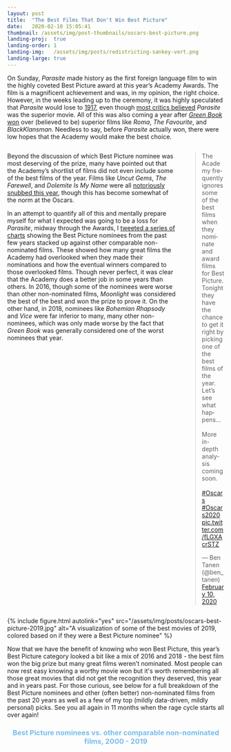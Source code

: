 ```yaml
---
layout: post
title:  "The Best Films That Don't Win Best Picture"
date:   2020-02-10 15:05:41
thumbnail: /assets/img/post-thumbnails/oscars-best-picture.png
landing-proj:  true
landing-order: 1
landing-img:   /assets/img/posts/redistricting-sankey-vert.png
landing-large: true
---
```


On Sunday, *Parasite* made history as the first foreign language film to win the highly coveted Best Picture award at this year’s Academy Awards. The film is a magnificent achievement and was, in my opinion, the right choice. However, in the weeks leading up to the ceremony, it was highly speculated that *Parasite* would lose to [1917](https://www.nytimes.com/2020/02/06/movies/oscars-2020-nominations-predictions.html), even though [most critics believed](https://www.cnet.com/news/oscars-2020-predictions-1917-parasite-joker-once-upon-a-time-in-hollywood/) *Parasite* was the superior movie. All of this was also coming a year after [*Green Book* won](https://www.vox.com/culture/2019/2/25/18239309/oscars-2019-green-book-best-picture) over (believed to be) superior films like *Roma*, *The Favourite*, and *BlackKlansman*. Needless to say, before *Parasite* actually won, there were low hopes that the Academy would make the best choice.

<div class='columns two'>
    <div class='column'>
        <p>Beyond the discussion of which Best Picture nominee was most deserving of the prize, many have pointed out that the Academy’s shortlist of films did not even include some of the best films of the year. Films like <i>Uncut Gems</i>, <i>The Farewell</i>, and <i>Dolemite Is My Name</i> were all <a href="https://ew.com/oscars/2020/01/13/oscar-nominations-2020-snubs-surprises/">notoriously snubbed this year</a>, though this has become somewhat of the norm at the Oscars.</p>
        <p>In an attempt to quantify all of this and mentally prepare myself for what I expected was going to be a loss for <i>Parasite</i>, midway through the Awards, I <a href="https://twitter.com/ben_tanen/status/1226683722277191680">tweeted a series of charts</a> showing the Best Picture nominees from the past few years stacked up against other comparable non-nominated films. These showed how many great films the Academy had overlooked when they made their nominations and how the eventual winners compared to those overlooked films. Though never perfect, it was clear that the Academy does a better job in some years than others. In 2016, though some of the nominees were worse than other non-nominated films, <i>Moonlight</i> was considered the best of the best and won the prize to prove it. On the other hand, in 2018, nominees like <i>Bohemian Rhapsody</i> and <i>Vice</i> were far inferior to many, many other non-nominees, which was only made worse by the fact that <i>Green Book</i> was generally considered one of the worst nominees that year.</p>
    </div>
    <div class='column'>
        <blockquote class="twitter-tweet"><p lang="en" dir="ltr">The Academy frequently ignores some of the best films when they nominate and award films for Best Picture. Tonight they have the chance to get it right by picking one of the best films of the year. Let’s see what happens…<br><br>More in-depth analysis coming soon.<br><br><a href="https://twitter.com/hashtag/Oscars?src=hash&amp;ref_src=twsrc%5Etfw">#Oscars</a> <a href="https://twitter.com/hashtag/Oscars2020?src=hash&amp;ref_src=twsrc%5Etfw">#Oscars2020</a><br><a href="https://t.co/fLGXAcrSTZ">pic.twitter.com/fLGXAcrSTZ</a></p>&mdash; Ben Tanen (@ben_tanen) <a href="https://twitter.com/ben_tanen/status/1226683722277191680?ref_src=twsrc%5Etfw">February 10, 2020</a></blockquote> <script async src="https://platform.twitter.com/widgets.js" charset="utf-8"></script>
    </div>
</div>

{% include figure.html autolink="yes" src="/assets/img/posts/oscars-best-picture-2019.jpg" alt="A visualization of some of the best movies of 2019, colored based on if they were a Best Picture nominee" %}

Now that we have the benefit of knowing who won Best Picture, this year’s Best Picture category looked a bit like a mix of 2016 and 2018 - the best film won the big prize but many great films weren’t nominated. Most people can now rest easy knowing a worthy movie won but it's worth remembering all those great movies that did not get the recognition they deserved, this year and in years past. For those curious, see below for a full breakdown of the Best Picture nominees and other (often better) non-nominated films from the past 20 years as well as a few of my top (mildly data-driven, mildly personal) picks. See you all again in 11 months when the rage cycle starts all over again!

<div id="d3-obp-container">
    <div id="d3-obp-title">
        <h3>Best Picture nominees vs. other comparable non-nominated films, 2000 - 2019</h3>
    </div>
    <svg id="d3-obp">
    </svg>
</div>

<h3 style='padding-left: 30px; margin-bottom: 5px; color: #77bdee;'>BT's Picks: Great Films Not Nominated for Best Picture</h3>

- 2019: *Uncut Gems*, *The Farewell*, *Dolemite Is My Name*, *I Lost My Body*, *Ad Astra*, *Midsommar*, *Booksmart*, *Knives Out*, *Luce*
- 2018: *Eighth Grade*, *Sorry to Bother You*, *Minding the Gap*, *Beautiful Boy*
- 2017: *The Florida Project*, *The Meyerowitz Stories (New and Selected)*
- 2016: *The Nice Guys*, *The Lobster*
- 2015: *Ex Machina*
- 2014: *Nightcrawler*
- 2013: *Fruitvale Station*
- 2012: *Moonrise Kingdom*
- 2011: *Drive*
- 2008: *WALL-E*
- 2007: *The King of Kong: A Fistful of Quarters*
- 2006: *Children of Men*, *Borat*
- 2002: *Spirited Away*, *Adaptation.*

{% capture methodology-note %}
Best Picture nominees were taken from <a href="http://awardsdatabase.oscars.org/">the Official Academy Awards Database</a> and then matched to their respective titles on <a href="https://www.metacritic.com/">Metacritic</a>. All films that were ranked higher than the lowest scoring Best Picture nominee (based on <a href="https://www.metacritic.com/browse/movies/score/metascore/year/filtered?year_selected=2019&sort=desc">Metacritic's Best Movies By Year list</a>) were included.

Some films on Metacritic's list likely did not qualify for Best Picture nominations (e.g., <i>Apocalypse Now: Final Cut</i>, an extended version of the 1979 film, was released in 2019 but likely would not qualify). However, the Academy's qualifications have changed over time and <a href="https://www.liveabout.com/qualifying-for-best-picture-oscar-4071766">generally require information submitted by studios directly to the Academy</a>, which can be difficult to find online. Therefore, for the sake of completeness, all films listed on Metacritic were included.

The film's year indicates the year of release, not the year of the Oscars ceremony associated with the film.
{% endcapture %}
{% include methodology-note.html content=methodology-note break='yes' %}

<style>
#d3-obp-container {
    width: 100%;
}

#d3-obp {
    width: 100%;
    height: 4000px;
}

#d3-obp-title h3 {
    text-align: center;
    color: #77bdee;
}

#d3-obp-title p {
    text-align: center;
}

#x-axis-label {
    text-anchor: middle;
    font-size: 12px;
}

line.y-axis-line {
    stroke: #dadada;
}

#y-axis g.tick text {
    font-size: 14px;
}

#y-axis path.domain {
    stroke: none;
}

text.legend {
    font-size: 12px;
}

text.stat-line1, text.stat-line2 tspan {
    font-size: 12px;
}

circle.film {
    stroke: #C3C3C3;
    stroke-width: 1.5px;
    fill: #D4D4D4;
    cursor: pointer;
}

@media (max-width: 840px) {
    circle.film {
        stroke-width: 0.5px;
    }
}

circle.film.oscars-nom {
    fill: #E35DEF;
    stroke: #515151;
}

circle.film.oscars-win {
    fill: #FFDD0A;
    stroke: #515151;
}
</style>

<script>

/*********************/
/*** INIT VARIABLE ***/
/*********************/

let obp_svg = d3.select("#d3-obp");

let margin = {top: 180, right: 105, bottom: 65, left: 40},
    width  = $("#d3-obp").width() - margin.left - margin.right,
    height = $("#d3-obp").height() - margin.top - margin.bottom,
    is_mobile = (width >= 470 ? false : true);

// set domains: x = projected probability, y = actual probability
let x = d3.scaleLinear().range([0, width]),
    y = d3.scaleLinear().range([height, 0]);

// create empty list to store data
let data = [ ];

/********************************/
/*** DECLARE HELPER FUNCTIONS ***/
/********************************/

function render_axes() {
    obp_svg.append("g")
        .attr("id", "x-axis")
        .attr("transform", `translate(${margin.left}, ${margin.top - height / 40 - 10})`)
        .call(d3.axisTop(x));

    obp_svg.append("g")
        .attr("id", "y-axis")
        .attr("transform", `translate(${margin.left}, ${margin.top})`)
        .call(d3.axisLeft(y).ticks(20).tickFormat(d3.format("d")));

    obp_svg.append('text')
        .classed("axis-label", true)
        .attr("id", "x-axis-label")
        .attr("transform", `translate(${margin.left + width / 2}, ${margin.top - height / 40 - 35})`)
        .text("Metacritic Score");

    obp_svg.selectAll('line.y-axis-line')
        .data(d3.range(y.domain()[0], y.domain()[1] + 1)).enter()
        .append("line")
        .classed("y-axis-line", true)
        .attr("id", (d) => "y-axis-line-" + d)
        .attr("x1", margin.left)
        .attr("y1", (d) => margin.top + y(d) + 0.5)
        .attr("x2", margin.left + width)
        .attr("y2", (d) => margin.top + y(d) + 0.5);
}

function render_statlines() {
    let sl1 = obp_svg.selectAll("text.stat-line1")
        .data(d3.range(y.domain()[0], y.domain()[1] + 1)).enter()
        .append("text")
        .classed("stat-line1", true)
        .attr("y", (d) => margin.top + y(d) - 62);

    sl1.selectAll("tspan")
        .data((d) => `${data.filter((e) => e.year === d & e.oscars_nom === 0).length} non-nominated\nfilms were better\nthan the lowest\nscoring nominee`.split("\n")).enter()
        .append("tspan")
        .text((d) => d)
        .attr("x", margin.left + width + 5)
        .attr("dx", 0)
        .attr("dy", 12);

    let sl2 = obp_svg.selectAll("text.stat-line2")
        .data(d3.range(y.domain()[0], y.domain()[1] + 1)).enter()
        .append("text")
        .classed("stat-line2", true)
        .attr("y", (d) => margin.top + y(d) + 10);

    sl2.selectAll("tspan")
        .data((d) => `${data.filter((e) => e.year === d & e.oscars_nom === 0 & e.metacritic_rank < e.oscar_win_rank).length} non-nominated\nfilms were better\nthan the Best\nPicture winner`.split("\n")).enter()
        .append("tspan")
        .text((d) => d)
        .attr("x", margin.left + width + 5)
        .attr("dx", 0)
        .attr("dy", 12);
}

function render_legend() {

    let mob = width < 250,
        legend_width = mob ? 221 : 337;

    let legend = obp_svg.append("g")
        .classed("legend", true)
        .attr("transform", `translate(${margin.left + (width - legend_width) / 2}, 10)`);

    legend.append("circle")
        .classed("film", true)
        .classed("oscars-win", true)
        .classed("legend", true)
        .attr("cx", 10)
        .attr("cy", 10)
        .attr("r", 4);

    legend.append("text")
        .classed("legend", true)
        .attr("x", 20)
        .attr("y", 14)
        .text((mob ? "" : "Best Picture ") + "Winner");

    legend.append("circle")
        .classed("film", true)
        .classed("oscars-nom", true)
        .classed("legend", true)
        .attr("cx", (mob ? 72 : 135))
        .attr("cy", 10)
        .attr("r", 4);

    legend.append("text")
        .classed("legend", true)
        .attr("x", (mob ? 82 : 145))
        .attr("y", 14)
        .text((mob ? "" : "Best Picture ") + "Nominee");

    legend.append("circle")
        .classed("film", true)
        .classed("legend", true)
        .attr("cx", (mob ? 144 : 270))
        .attr("cy", 10)
        .attr("r", 4);

    legend.append("text")
        .classed("legend", true)
        .attr("x", (mob ? 154 : 280))
        .attr("y", 14)
        .text("Non-Nominee");
}

function render_points() {

    // create circles
    obp_svg.selectAll("circle.film:not(.legend)")
        .data(data).enter()
        .append("circle")
        .classed("film", true)
        .classed("oscars-nom", (d) => d.oscars_nom === 1)
        .classed("oscars-win", (d) => d.oscars_win === 1)
        .attr("id", (d) => "film" + d.year + "-" + d.metacritic_rank)
        .attr("cx", (d) => margin.left + x(d.metacritic_score))
        .attr("cy", (d) => margin.top + y(d.year) + y_jitter(d.tie_rank) * 10)
        .attr("jitter", (d) => y_jitter(d.tie_rank))
        .attr("r", width > 550 ? 4 : (width > 420 ? 3 : 2));

    // add tooltips for circles
    new jBox("Tooltip", {
        attach: "circle.film",
        content: "...",
        offset: {x: 4},
        onOpen: function() {
            let d = d3.select(this.source[0]).data()[0];

            this.setContent(`<p><b>${d.title} (${d.year})</b></p>
                             <p>Metacritic score: ${d.metacritic_score} (#${d.metacritic_rank} of ${d.year})</p>
                             <p>${d.oscars_nom === 1 ? "Best Picture " + (d.oscars_win === 1 ? "Winner" : "Nominee") : "Not nominated for Best Picture"}</p>`);
        }
    });

}

function y_jitter(r) {
    return((r % 2 === 1 ? 1 : -1) * Math.floor(r / 2));
}

function resize() {

    // delete existing elements
    obp_svg.selectAll("#x-axis, #y-axis, text.axis-label, line.y-axis-line, g.legend, text.stat-line1, text.stat-line2, circle.film").remove();

    // update width properties and scales
    width = $("#d3-obp").width() - margin.left - margin.right;
    x.range([0, width]);

    // rerender
    render_axes();
    render_statlines();
    render_legend();
    render_points();
}

/*********************************/
/*** PARSE DATA AND INIT PLOTS ***/
/*********************************/

d3.csv("/assets/data/metacritic-topmovies-byyear.csv", (d) => {
    d.year = +d.year;
    d.metacritic_score = +d.metacritic_score;
    d.metacritic_rank = +d.metacritic_rank;
    d.oscars_nom = +d.oscars_nom;
    d.oscars_win = +d.oscars_win;
    d.min_oscar_nom_rank = +d.min_oscar_nom_rank;
    d.oscar_win_rank = +d.oscar_win_rank;
    d.tie_rank = +d.tie_rank;
    return d;
}, (e, d) => {
    if (e) throw e;

    // limit to relevant data and store for later
    d = d.filter((d) => d.metacritic_rank <= d.min_oscar_nom_rank);
    for (let i = 0; i < d.length; i++) data.push(d[i]);

    // set domain for scales
    x.domain(d3.extent(data, (d) => d.metacritic_score)).nice();
    y.domain(d3.extent(data, (d) => d.year));

    // draw axes and initial points
    render_axes();
    render_statlines();
    render_legend();
    render_points();
});

/*********************************/
/*** PAGE AND BUTTON LISTENERS ***/
/*********************************/

$(window).resize(resize);

</script>


